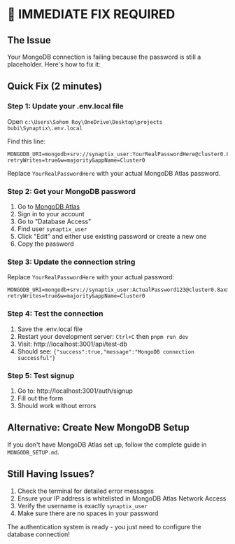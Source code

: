 # 🚨 IMMEDIATE FIX REQUIRED

## The Issue
Your MongoDB connection is failing because the password is still a placeholder. Here's how to fix it:

## Quick Fix (2 minutes)

### Step 1: Update your .env.local file
Open `c:\Users\Sohom Roy\OneDrive\Desktop\projects bubi\Synaptix\.env.local`

Find this line:
```
MONGODB_URI=mongodb+srv://synaptix_user:YourRealPasswordHere@cluster0.8axmjx7.mongodb.net/synaptix?retryWrites=true&w=majority&appName=Cluster0
```

Replace `YourRealPasswordHere` with your actual MongoDB Atlas password.

### Step 2: Get your MongoDB password
1. Go to [MongoDB Atlas](https://cloud.mongodb.com/)
2. Sign in to your account
3. Go to "Database Access"
4. Find user `synaptix_user`
5. Click "Edit" and either use existing password or create a new one
6. Copy the password

### Step 3: Update the connection string
Replace `YourRealPasswordHere` with your actual password:
```
MONGODB_URI=mongodb+srv://synaptix_user:ActualPassword123@cluster0.8axmjx7.mongodb.net/synaptix?retryWrites=true&w=majority&appName=Cluster0
```

### Step 4: Test the connection
1. Save the .env.local file
2. Restart your development server: `Ctrl+C` then `pnpm run dev`
3. Visit: http://localhost:3001/api/test-db
4. Should see: `{"success":true,"message":"MongoDB connection successful"}`

### Step 5: Test signup
1. Go to: http://localhost:3001/auth/signup
2. Fill out the form
3. Should work without errors

## Alternative: Create New MongoDB Setup
If you don't have MongoDB Atlas set up, follow the complete guide in `MONGODB_SETUP.md`.

## Still Having Issues?
1. Check the terminal for detailed error messages
2. Ensure your IP address is whitelisted in MongoDB Atlas Network Access
3. Verify the username is exactly `synaptix_user`
4. Make sure there are no spaces in your password

The authentication system is ready - you just need to configure the database connection!
